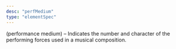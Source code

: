 ```yaml
---
desc: "perfMedium"
type: "elementSpec"
---
```


(performance medium) – Indicates the number and character of the performing forces
used
in a musical composition.